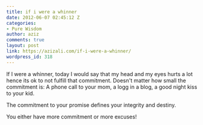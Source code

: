 ```yaml
---
title: if i were a whinner
date: 2012-06-07 02:45:12 Z
categories:
- Pure Wisdom
author: aziz
comments: true
layout: post
link: https://azizali.com/if-i-were-a-whinner/
wordpress_id: 318
---
```


If I were a whinner, today I would say that my head and my eyes hurts a lot hence its ok to not fulfill that commitment. Doesn't matter how small the commitment is: A phone call to your mom, a logg in a blog, a good night kiss to your kid.

The commitment to your promise defines your integrity and destiny.

You either have more commitment or more excuses!
